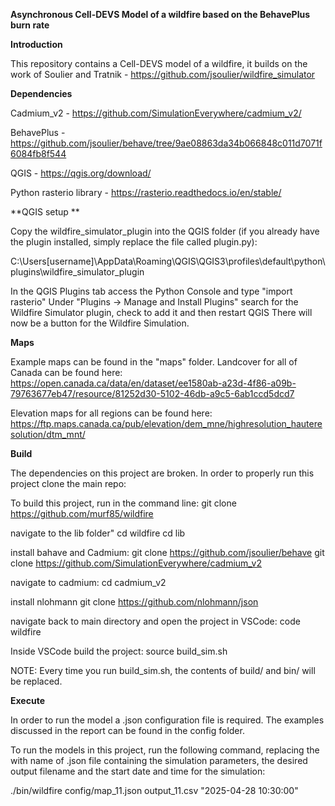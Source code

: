 **Asynchronous Cell-DEVS Model of a wildfire based on the BehavePlus burn rate**

**Introduction**

This repository contains a Cell-DEVS model of a wildfire, it builds on the work of Soulier and Tratnik - https://github.com/jsoulier/wildfire_simulator

**Dependencies**

Cadmium_v2 - https://github.com/SimulationEverywhere/cadmium_v2/

BehavePlus - https://github.com/jsoulier/behave/tree/9ae08863da34b066848c011d7071f6084fb8f544

QGIS - https://qgis.org/download/

Python rasterio library - https://rasterio.readthedocs.io/en/stable/

**QGIS setup **

Copy the wildfire_simulator_plugin into the QGIS folder (if you already have the plugin installed, simply replace the file called plugin.py):

C:\Users\[username]\AppData\Roaming\QGIS\QGIS3\profiles\default\python\plugins\wildfire_simulator_plugin

In the QGIS Plugins tab access the Python Console and type "import rasterio"
Under "Plugins -> Manage and Install Plugins" search for the Wildfire Simulator plugin, check to add it and then restart QGIS
There will now be a button for the Wildfire Simulation.

**Maps**

Example maps can be found in the "maps" folder. Landcover for all of Canada can be found here:
https://open.canada.ca/data/en/dataset/ee1580ab-a23d-4f86-a09b-79763677eb47/resource/81252d30-5102-46db-a9c5-6ab1ccd5dcd7

Elevation maps for all regions can be found here:
https://ftp.maps.canada.ca/pub/elevation/dem_mne/highresolution_hauteresolution/dtm_mnt/


**Build**

The dependencies on this project are broken. In order to properly run this project clone the main repo:

To build this project, run in the command line:
git clone https://github.com/murf85/wildfire

navigate to the lib folder"
cd wildfire
cd lib

install bahave and Cadmium:
git clone https://github.com/jsoulier/behave
git clone https://github.com/SimulationEverywhere/cadmium_v2

navigate to cadmium:
cd cadmium_v2

install nlohmann 
git clone https://github.com/nlohmann/json

navigate back to main directory and open the project in VSCode:
code wildfire

Inside VSCode build the project:
source build_sim.sh

NOTE: Every time you run build_sim.sh, the contents of build/ and bin/ will be replaced.

**Execute**

In order to run the model a .json configuration file is required. The examples discussed in the report can be found in the config folder.

To run the models in this project, run the following command, replacing the with name of .json file containing the simulation parameters, the desired output filename and the start date and time for the simulation:

./bin/wildfire config/map_11.json output_11.csv "2025-04-28 10:30:00"
